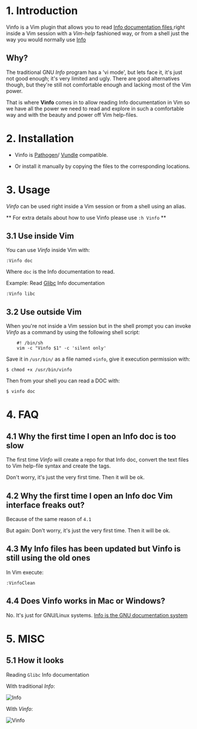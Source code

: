 # 1. Introduction

Vinfo is a Vim plugin that allows you to read [ Info documentation files ](
http://www.gnu.org/software/texinfo/ ) right inside a Vim session with a
*Vim-help* fashioned way, or from a shell just the way you would normally use [
Info ]( http://www.gnu.org/software/texinfo/manual/info/info.html#Top )

## Why?

The traditional GNU *Info* program has a 'vi mode', but lets face it, it's just
not good enough; it's very limited and ugly. There are good alternatives though,
but they're still not comfortable enough and lacking most of the Vim power.

That is where **Vinfo** comes in to allow reading Info documentation in Vim
so we have all the power we need to read and explore in such a comfortable way
and with the beauty and power off Vim help-files.


# 2. Installation

- Vinfo is [Pathogen](https://github.com/tpope/vim-pathogen)/
[Vundle](https://github.com/gmarik/Vundle.vim) compatible.

- Or install it manually by copying the files to the corresponding locations.


# 3. Usage

*Vinfo* can be used right inside a Vim session or from a shell using an alias.

** For extra details about how to use Vinfo please use `:h Vinfo` **


## 3.1 Use inside Vim

You can use *Vinfo* inside Vim with:

    :Vinfo doc

Where `doc` is the Info documentation to read.

Example:
Read [Glibc](http://www.gnu.org/software/libc/) Info documentation

    :Vinfo libc


## 3.2 Use outside Vim

When you're not inside a Vim session but in the shell prompt you can invoke
*Vinfo* as a command by using the following shell script:

        #! /bin/sh
        vim -c "Vinfo $1" -c 'silent only'

Save it in `/usr/bin/` as a file named `vinfo`, give it execution
permission with:

    $ chmod +x /usr/bin/vinfo

Then from your shell you can read a DOC with:

    $ vinfo doc


# 4. FAQ

## 4.1 Why the first time I open an Info doc is too slow

The first time *Vinfo* will create a repo for that Info doc, convert the text
files to Vim help-file syntax and create the tags.

Don't worry, it's just the very first time. Then it will be ok.


## 4.2 Why the first time I open an Info doc Vim interface freaks out?

Because of the same reason of `4.1`

But again: Don't worry, it's just the very first time. Then it will be ok.


## 4.3 My Info files has been updated but Vinfo is still using the old ones

In Vim execute:

    :VinfoClean


## 4.4 Does Vinfo works in Mac or Windows?

No. It's just for GNU/Linux systems.
[Info is the GNU documentation system](http://www.gnu.org/software/texinfo/manual/info/info.html)


# 5. MISC

## 5.1 How it looks

Reading `Glibc` Info documentation


With traditional *Info*:

![Info](http://i.imgur.com/tDvvj6r.png)


With *Vinfo*:

![Vinfo](http://i.imgur.com/eJCf9K2.png)
